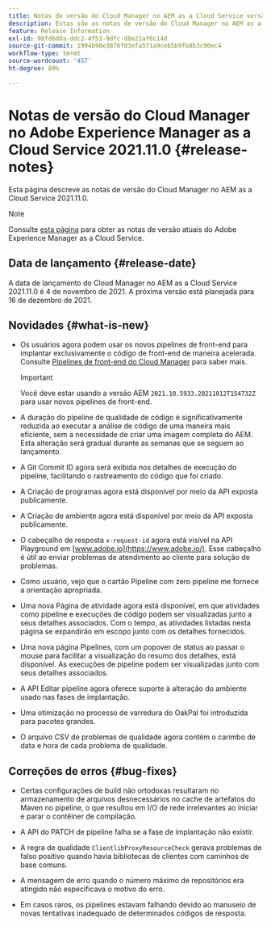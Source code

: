 ```yaml
---
title: Notas de versão do Cloud Manager no AEM as a Cloud Service versão 2021.11.0
description: Estas são as notas de versão do Cloud Manager no AEM as a Cloud Service versão 2021.11.0
feature: Release Information
exl-id: 98fd6d8a-ddc2-4f53-9dfc-d8e21af0c14d
source-git-commit: 1994b90e3876f03efa571a9ce65b9fb8b3c90ec4
workflow-type: tm+mt
source-wordcount: '457'
ht-degree: 89%

---
```


# Notas de versão do Cloud Manager no Adobe Experience Manager as a Cloud Service 2021.11.0 {#release-notes}

Esta página descreve as notas de versão do Cloud Manager no AEM as a Cloud Service 2021.11.0.

>[!NOTE]
>
>Consulte [esta página](/help/release-notes/release-notes-cloud/release-notes-current.md) para obter as notas de versão atuais do Adobe Experience Manager as a Cloud Service.

## Data de lançamento {#release-date}

A data de lançamento do Cloud Manager no AEM as a Cloud Service 2021.11.0 é 4 de novembro de 2021.
A próxima versão está planejada para 16 de dezembro de 2021.

## Novidades {#what-is-new}

* Os usuários agora podem usar os novos pipelines de front-end para implantar exclusivamente o código de front-end de maneira acelerada. Consulte [Pipelines de front-end do Cloud Manager](/help/implementing/cloud-manager/configuring-pipelines/introduction-ci-cd-pipelines.md#front-end) para saber mais.

  >[!IMPORTANT]
  >Você deve estar usando a versão AEM `2021.10.5933.20211012T154732Z` para usar novos pipelines de front-end.

* A duração do pipeline de qualidade de código é significativamente reduzida ao executar a análise de código de uma maneira mais eficiente, sem a necessidade de criar uma imagem completa do AEM. Esta alteração será gradual durante as semanas que se seguem ao lançamento.

* A Git Commit ID agora será exibida nos detalhes de execução do pipeline, facilitando o rastreamento do código que foi criado.

* A Criação de programas agora está disponível por meio da API exposta publicamente.

* A Criação de ambiente agora está disponível por meio da API exposta publicamente.

* O cabeçalho de resposta `x-request-id` agora está visível na API Playground em [www.adobe.io](https://www.adobe.io/). Esse cabeçalho é útil ao enviar problemas de atendimento ao cliente para solução de problemas.

* Como usuário, vejo que o cartão Pipeline com zero pipeline me fornece a orientação apropriada.

* Uma nova Página de atividade agora está disponível, em que atividades como pipeline e execuções de código podem ser visualizadas junto a seus detalhes associados. Com o tempo, as atividades listadas nesta página se expandirão em escopo junto com os detalhes fornecidos.

* Uma nova página Pipelines, com um popover de status ao passar o mouse para facilitar a visualização do resumo dos detalhes, está disponível. As execuções de pipeline podem ser visualizadas junto com seus detalhes associados.

* A API Editar pipeline agora oferece suporte à alteração do ambiente usado nas fases de implantação.

* Uma otimização no processo de varredura do OakPal foi introduzida para pacotes grandes.

* O arquivo CSV de problemas de qualidade agora contém o carimbo de data e hora de cada problema de qualidade.

## Correções de erros {#bug-fixes}

* Certas configurações de build não ortodoxas resultaram no armazenamento de arquivos desnecessários no cache de artefatos do Maven no pipeline, o que resultou em I/O de rede irrelevantes ao iniciar e parar o contêiner de compilação.

* A API do PATCH de pipeline falha se a fase de implantação não existir.

* A regra de qualidade `ClientlibProxyResourceCheck` gerava problemas de falso positivo quando havia bibliotecas de clientes com caminhos de base comuns.

* A mensagem de erro quando o número máximo de repositórios era atingido não especificava o motivo do erro.

* Em casos raros, os pipelines estavam falhando devido ao manuseio de novas tentativas inadequado de determinados códigos de resposta.
